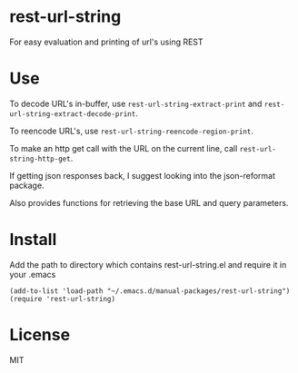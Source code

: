 rest-url-string
===============

For easy evaluation and printing of url's using REST

Use
===============

To decode URL's in-buffer, use ```rest-url-string-extract-print``` and ```rest-url-string-extract-decode-print```.

To reencode URL's, use ```rest-url-string-reencode-region-print```.

To make an http get call with the URL on the current line, call ```rest-url-string-http-get```.

If getting json responses back, I suggest looking into the json-reformat package.

Also provides functions for retrieving the base URL and query parameters. 

Install
===============

Add the path to directory which contains rest-url-string.el and require it in your .emacs
```
(add-to-list 'load-path "~/.emacs.d/manual-packages/rest-url-string")
(require 'rest-url-string)
```

License
===============

MIT

